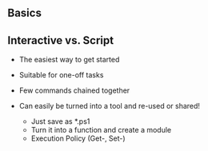 ---
---

<section data-markdown>

# Basics

</section>
<section data-markdown>

## Interactive vs. Script

- The easiest way to get started 
- Suitable for one-off tasks
- Few commands chained together

- Can easily be turned into a tool and re-used or shared!
  - Just save as *.ps1
  - Turn it into a function and create a module 
  - Execution Policy (Get-, Set-)

